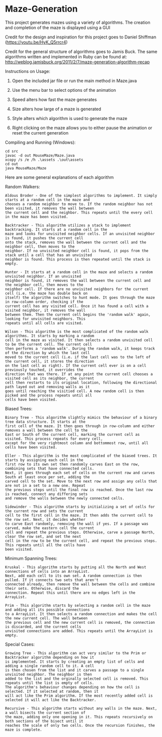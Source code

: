 # Maze-Generation
This project generates mazes using a variety of algorithms. The creation and completion of the maze is displayed using a GUI

Credit for the design and inspiration for this project goes to Daniel Shiffman (https://youtu.be/HyK_Q5rrcr4)

Credit for the general structure of algorithms goes to Jamis Buck.
The same algorithms written and implemented in Ruby can be found at: http://weblog.jamisbuck.org/2011/2/7/maze-generation-algorithm-recap

Instructions on Usage:

1. Open the included jar file or run the main method in Maze.java

2. Use the menu bar to select options of the animation

3. Speed alters how fast the maze generates

4. Size alters how large of a maze is generated

5. Style alters which algorithm is used to generate the maze

6. Right clicking on the maze allows you to either pause the animation or reset the current generation


Compiling and Running (Windows):
```
cd src
javac -d out MouseMaze/Maze.java
xcopy /s /e /h .\assets .\out\assets
cd out
java MouseMaze/Maze
```


Here are some general explanations of each algorithm

Random Walkers:

	Aldous Broder - One of the simplest algorithms to implement. It simply starts at a random cell in the maze and 
	chooses a random neighbor to move to. If the random neighbor has not been visited, it removes the wall between 
	the current cell and the neighbor. This repeats until the every cell in the maze has been visited.
	
	Backtracker - This algorithm utilizes a stack to implement backtracking. It starts at a random cell in the
	maze and looks for unvisited neighbor cells. If an unvisited neighbor is found, it pushes the current cell 
	onto the stack, removes the wall between the current cell and the neighbor cell, then moves to the 
	neighbor. If no unvisited neighbor cell is found, it pops from the stack until a cell that has an unvisited
	neighbor is found. This process is then repeated until the stack is empty.

	Hunter - It starts at a random cell in the maze and selects a random unvisited neighbor. If an unvisited
	neighbor is found, it removes the wall between the current cell and the neighbor cell, then moves to the
	neighbor cell. If there are no unvisited neighbors for the current cell (i.e. the maze has double back on
	itself) the algorithm switches to hunt mode. It goes through the maze in row-column order, checking if the 
	current cell has any visited cell. Once it has found a cell with a visited neighbor, it removes the wall
	between them. Then the current cell begins the 'random walk' again, looking for unvisited neighbors. This
	repeats until all cells are visited.
	
 	Wilson - This algorithm is the most complicated of the random walk algorithms. It starts by marking a random
	cell in the maze as visited. It then selects a random unvisited cell to be the current cell. The current cell
	then performs a 'random walk'. During the random walk, it keeps track of the direction by which the last cell 
	moved to the current cell (i.e. if the last cell was to the left of the current cell, it stores the direction
	on the last cell as right). If the current cell ever is on a cell previously touched, it overrides the 
	direction that was there. If at any point the current cell chooses a visited cell as its neighbor, the current
	cell then restarts to its original location, following the directional path layed out and removing walls as it
	goes until reaching the visitied cell. A new random cell is then picked and the process repeats until all
	cells have been visited.
	
Biased Trees:

	Binary Tree - This algorithm slightly mimics the behaviour of a binary tree data structure. It starts at the
	first cell of the maze. It then goes through in row-column and either removes a wall between the cell to the 
	East or South of the current cell, marking the current cell as visited. This process repeats for every cell, 
	except for the very rightmost column and bottommost row, until all cells have been visited.

	Eller - This algorithm is the most complicated of the biased trees. It starts by assigning each cell in the
	first row to its own set then randomly carves East on the row, combining sets that have connected cells.
	Next, it goes through each set of cells on the current row and carves South at least once per set, adding the
	carved cell to the set. Move to the next row and assign any cells that are not in a set to a new one. Repeat
	the previous steps until the final row is reached. Once the last row is reached, connect any differing sets
	and remove the walls between the newly connected cells.
	
	Sidewinder - This algorithm starts by initializing a set of cells for the current row and sets the current 
	cell to the first cell in the maze. It then adds the current cell to the row set. Next, it decides whether
	to carve East randomly, removing the wall if yes. If a passage was carved, make the eastern cell the current
	cell and repeat the previous steps. Otherwise, carve a passage North, clear the row set, and set the next 
	cell in the row to be the current cell, and repeat the previous steps. This repeats until all the cells have
	been visited.

Minimum Spanning Trees:

	Kruskal - This algorithm starts by putting all the North and West connections of cells into an ArrayList.
	Next, add each cell to its own set. A random connection is then pulled. If it connects two sets that aren't
	connected already, then remove the wall between the cells and combine their sets. Otherwise, discard the 
	connection. Repeat this until there are no edges left in the ArrayList.

	Prim - This algorithm starts by selecting a random cell in the maze and adding all its possible connections
	to a ArrayList. It then selects a random connection and makes the cell the new current cell. The wall between
	the previous cell and the new current cell is removed, the connection is discarded, and the current cells 
	unvisited connections are added. This repeats until the ArrayList is empty.

Special Cases:

	Growing Tree - This algorithm can act very similar to the Prim or Backtracker algorithm depending on how it
	is implemented. It starts by creating an empty list of cells and adding a single random cell to it. A cell
	is then chosen from the list and it carves a passage to a single unvisited neighbor. The neighbor is then 
	added to the list and the orginally selected cell is removed. This repeats until the list is empty of cells.
	The algorithm's behaviour changes depending on how the cell is selected. If it selected at random, then it
	will act like the Prim algorithm. If the most recently added cell is selected it will act like the Backtracker.

	Recursive - This algorithm starts without any walls in the maze. Next, a wall bisects the current section of
	the maze, adding only one opening in it. This repeats recursively on both sections of the bisect until it 
	reaches the scale of only two cells. Once the recursion finishes, the maze is complete.